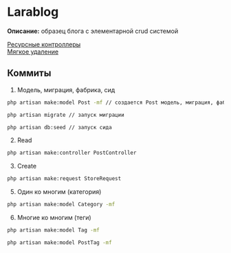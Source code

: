 # Larablog  
  
__Описание:__ образец блога с элементарной crud системой  

[Ресурсные контроллеры](https://laravel.su/docs/8.x/controllers#resource-controllers)  
[Мягкое удаление](https://laravel.su/docs/8.x/eloquent#deleting-models)  

## Коммиты  
1. Модель, миграция, фабрика, сид  
```sh
php artisan make:model Post -mf // создается Post модель, миграция, фабрика
```
```sh
php artisan migrate // запуск миграции
```
```sh
php artisan db:seed // запуск сида 
```  

2. Read  
```sh
php artisan make:controller PostController
``` 

3. Create
```sh
php artisan make:request StoreRequest
```

5. Один ко многим (категория)  
```sh  
php artisan make:model Category -mf
```  

6. Многие ко многим (теги)  
```sh  
php artisan make:model Tag -mf  
```  
```sh  
php artisan make:model PostTag -mf  
```  
